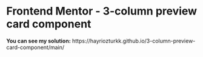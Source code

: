 # Frontend Mentor - 3-column preview card component

<p><b>You can see my solution:</b> https://hayriozturkk.github.io/3-column-preview-card-component/main/</p>


